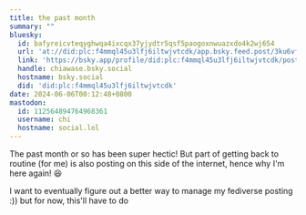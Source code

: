```yaml
---
title: the past month
summary: ""
bluesky:
  id: bafyreicvteqyghwqa4ixcqx37yjydtr5qsf5paogoxnwuazxdo4k2wj654
  url: 'at://did:plc:f4mmql45u3lfj6iltwjvtcdk/app.bsky.feed.post/3ku6vfqn54s27'
  link: 'https://bsky.app/profile/did:plc:f4mmql45u3lfj6iltwjvtcdk/post/3ku6vfqn54s27'
  handle: chiawase.bsky.social
  hostname: bsky.social
  did: 'did:plc:f4mmql45u3lfj6iltwjvtcdk'
date: 2024-06-06T00:12:48+0800
mastodon:
  id: 112564894764968361
  username: chi
  hostname: social.lol
---
```


The past month or so has been super hectic! But part of getting back to routine (for me) is also posting on this side of the internet, hence why I'm here again! 😆

I want to eventually figure out a better way to manage my fediverse posting :)) but for now, this'll have to do
